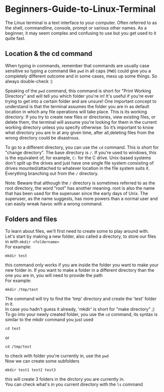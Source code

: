 # Beginners-Guide-to-Linux-Terminal

The Linux terminal is a text interface to your computer. Often referred to as the shell, commandline, console, prompt or various other names. As a beginner, it may seem complex and confusing to use but you get used to it quite fast. 
## Location & the cd command
When typing in commands, remember that commands are usually case sensitive so typing a command like `pwd` in all caps (`PWD`) could give you a completely different outcome and in some cases, mess up some things. So always double-check :)

Speaking of the `pwd` command, this command is short for "Print Working Directory" and will tell you which folder you're in! It's useful if you're ever trying to get into a certain folder and are unsure! One important concept to understand is that the terminal assumes the folder you are in as default location in which any file operations will take place. This is its working directory. If you try to create new files or directories, view existing files, or delete them, the terminal will assume you’re looking for them in the current working directory unless you specify otherwise. So it’s important to know what directory you are in at any given time, after all,deleting files from the wrong directory could be disastrous.    

To go to a different directory, you can use the `cd` command. This is short for "change directory". The base directory is `/`. If you're used to windows, this is the equivalent of, for example, `C:` for the C drive. Unix-based systems don't split up the drives and just have one single file system consisting of drives mounted/attached to whatever location in the file system suits it. Everything branching out from the `/` directory.

Note: Beware that although the `/` directory is sometimes referred to as the root directory, the word "root" has another meaning. root is also the name that has been used for the superuser since the early days of Unix. The superuser, as the name suggests, has more powers than a normal user and can easily wreak havoc with a wrong command.

## Folders and files
To learn about files, we'll first need to create some to play around with. Let's start by making a new folder, also called a directory, to store our files in with `mkdir <foldername>`    
For example:    
```
mkdir test
```
this command only works if you are inside the folder you want to make your new folder in. If you want to make a folder in a different directory than the one you are in, you will need to provide the path    
For example:    
```
mkdir /tmp/test
```
The command will try to find the 'tmp' directory and create the 'test' folder in it.    
In case you hadn't guess it already, 'mkdir' is short for "make directory" ;)    
To go into your newly created folder, you use the `cd` command, its syntax is similar to the mkdir command you just used    
```
cd test
```
or
```
cd /tmp/test
```
to check with folder you're currently in, use the `pwd`    
Now we can create some subfolders    
```
mkdir test1 test2 test3
```
this will create 3 folders in the dirctory you are currently in.    
You can check what's in you current directory with the `ls` command    
